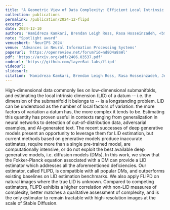 ```yaml
---
title: "A Geometric View of Data Complexity: Efficient Local Intrinsic Dimension Estimation with Diffusion Models"
collection: publications
permalink: /publication/2024-12-flipd
excerpt: 
date: 2024-12-10
authors: 'Hamidreza Kamkari, Brendan Leigh Ross, Rasa Hosseinzadeh, <b>Jesse C. Cresswell</b>, Gabriel Loaiza-Ganem'
note: "Spotlight award"
venueshort: 'NeurIPS 2024'
venue: 'Advances in Neural Information Processing Systems'
paperurl: 'https://openreview.net/forum?id=nd8Q4a8aWl'
pdf: 'https://arxiv.org/pdf/2406.03537.pdf'
codeurl: 'https://github.com/layer6ai-labs/flipd'
videourl:
slidesurl:
citation: 'Hamidreza Kamkari, Brendan Leigh Ross, Rasa Hosseinzadeh, Jesse C. Cresswell, Gabriel Loaiza-Ganem. A Geometric View of Data Complexity: Efficient Local Intrinsic Dimension Estimation with Diffusion Models. In Advances in Neural Information Processing Systems, volume 37, 2024'
---
```

High-dimensional data commonly lies on low-dimensional submanifolds, and estimating the local intrinsic dimension (LID) of a datum -- i.e. the dimension of the submanifold it belongs to -- is a longstanding problem. LID can be understood as the number of local factors of variation: the more factors of variation a datum has, the more complex it tends to be. Estimating this quantity has proven useful in contexts ranging from generalization in neural networks to detection of out-of-distribution data, adversarial examples, and AI-generated text. The recent successes of deep generative models present an opportunity to leverage them for LID estimation, but current methods based on generative models produce inaccurate estimates, require more than a single pre-trained model, are computationally intensive, or do not exploit the best available deep generative models, i.e. diffusion models (DMs). In this work, we show that the Fokker-Planck equation associated with a DM can provide a LID estimator which addresses all the aforementioned deficiencies. Our estimator, called FLIPD, is compatible with all popular DMs, and outperforms existing baselines on LID estimation benchmarks. We also apply FLIPD on natural images where the true LID is unknown. Compared to competing estimators, FLIPD exhibits a higher correlation with non-LID measures of complexity, better matches a qualitative assessment of complexity, and is the only estimator to remain tractable with high-resolution images at the scale of Stable Diffusion.